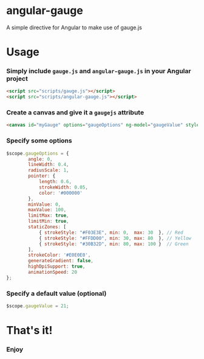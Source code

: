 # angular-gauge
A simple directive for Angular to make use of gauge.js

# Usage
### Simply include `gauge.js` and `angular-gauge.js` in your Angular project

```html
<script src="scripts/gauge.js"></script>
<script src="scripts/angular-gauge.js"></script>
```

### Create a canvas and give it a `gaugejs` attribute

```html
<canvas id="myGauge" options="gaugeOptions" ng-model="gaugeValue" style="width:100%;" gaugejs></canvas>
```
### Specify some options

```javascript
$scope.gaugeOptions = {
        angle: 0,
        lineWidth: 0.4,
        radiusScale: 1,
        pointer: {
            length: 0.6,
            strokeWidth: 0.05,
            color: '#000000'
        },
        minValue: 0,
        maxValue: 100,
        limitMax: true,
        limitMin: true,
        staticZones: [
            { strokeStyle: "#F03E3E", min: 0,  max: 30  }, // Red
            { strokeStyle: "#FFDD00", min: 30, max: 80  }, // Yellow
            { strokeStyle: "#30B32D", min: 80, max: 100 }  // Green
        ],
        strokeColor: '#E0E0E0',
        generateGradient: false,
        highDpiSupport: true,
        animationSpeed: 20
};
```

### Specify a default value (optional)

```javascript
$scope.gaugeValue = 21;
```

# That's it!

### Enjoy
